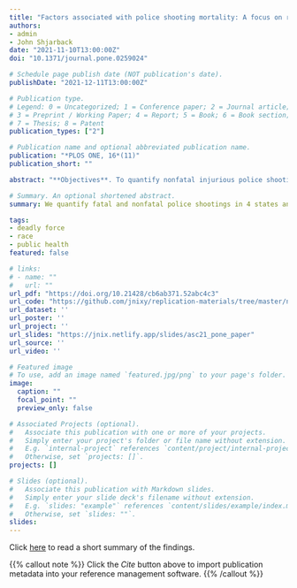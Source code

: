 ```yaml
---
title: "Factors associated with police shooting mortality: A focus on race and a plea for more comprehensive data"
authors:
- admin
- John Shjarback
date: "2021-11-10T13:00:00Z"
doi: "10.1371/journal.pone.0259024"

# Schedule page publish date (NOT publication's date).
publishDate: "2021-12-11T13:00:00Z"

# Publication type.
# Legend: 0 = Uncategorized; 1 = Conference paper; 2 = Journal article;
# 3 = Preprint / Working Paper; 4 = Report; 5 = Book; 6 = Book section;
# 7 = Thesis; 8 = Patent
publication_types: ["2"]

# Publication name and optional abbreviated publication name.
publication: "*PLOS ONE, 16*(11)"
publication_short: ""

abstract: "**Objectives**. To quantify nonfatal injurious police shootings of people and examine the factors associated with victim mortality. **Methods**. We gathered victim-level data on fatal and nonfatal injurious police shootings from four states that have such information publicly available: Florida (2009-14), Colorado (2010-19), Texas (2015-19), and California (2016-19). For each state, we examined bivariate associations between mortality and race/ethnicity, gender, age, weapon, and access to trauma care. We also estimated logistic regression models predicting victim mortality in each state. **Results**. Forty-five percent of these police shooting victims (N=1,322) did not die. Black-white disparities were more pronounced in nonfatal injurious police shootings than in fatal police shootings. Overall, Black victims were less likely than white victims to die from their wound(s). Younger victims were less likely to die from their wound(s), as well as those who were unarmed. **Conclusions**. Racial and age disparities in police shootings are likely more pronounced than previous estimates suggest. **Policy Implications**. Other states should strongly consider compiling data like that which is currently being gathered in California. Absent data on nonfatal injurious police shootings – which account for a large share of deadly force incidents – researchers and analysts must be cautious about comparing and/or ranking jurisdictions in terms of their police-involved fatality rates."

# Summary. An optional shortened abstract.
summary: We quantify fatal and nonfatal police shootings in 4 states and show that conditional on being shot, Black victims in this sample were less likely to die. 

tags:
- deadly force
- race
- public health
featured: false

# links:
# - name: ""
#   url: ""
url_pdf: "https://doi.org/10.21428/cb6ab371.52abc4c3"
url_code: "https://github.com/jnixy/replication-materials/tree/master/nix_shjarback_PONE_2021"
url_dataset: ''
url_poster: ''
url_project: ''
url_slides: "https://jnix.netlify.app/slides/asc21_pone_paper"
url_source: ''
url_video: ''

# Featured image
# To use, add an image named `featured.jpg/png` to your page's folder. 
image:
  caption: ""
  focal_point: ""
  preview_only: false

# Associated Projects (optional).
#   Associate this publication with one or more of your projects.
#   Simply enter your project's folder or file name without extension.
#   E.g. `internal-project` references `content/project/internal-project/index.md`.
#   Otherwise, set `projects: []`.
projects: []

# Slides (optional).
#   Associate this publication with Markdown slides.
#   Simply enter your slide deck's filename without extension.
#   E.g. `slides: "example"` references `content/slides/example/index.md`.
#   Otherwise, set `slides: ""`.
slides:
---
```


Click [here](https://jnix.netlify.app/publication/45-pone-nonfatal-shootings/) to read a short summary of the findings.

{{% callout note %}}
Click the *Cite* button above to import publication metadata into your reference management software.
{{% /callout %}}
